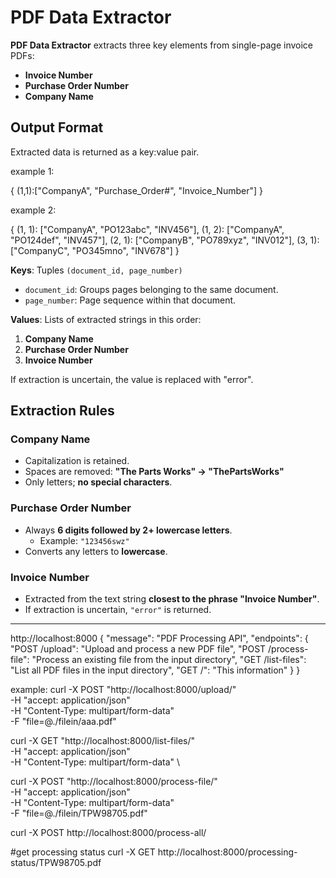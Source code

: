 # PDF Data Extractor

**PDF Data Extractor** extracts three key elements from single-page invoice PDFs:  
- **Invoice Number**  
- **Purchase Order Number**  
- **Company Name**  

## Output Format
Extracted data is returned as a key:value pair.

example 1:

{
(1,1):["CompanyA", "Purchase_Order#", "Invoice_Number"]
}

example 2:

{
    (1, 1): ["CompanyA", "PO123abc", "INV456"],
    (1, 2): ["CompanyA", "PO124def", "INV457"],
    (2, 1): ["CompanyB", "PO789xyz", "INV012"],
    (3, 1): ["CompanyC", "PO345mno", "INV678"]
}

**Keys**: Tuples `(document_id, page_number)`  
  - `document_id`: Groups pages belonging to the same document.  
  - `page_number`: Page sequence within that document.  

**Values**: Lists of extracted strings in this order:  
  1. **Company Name**  
  2. **Purchase Order Number**  
  3. **Invoice Number**  

If extraction is uncertain, the value is replaced with "error".


## Extraction Rules
### Company Name
- Capitalization is retained.  
- Spaces are removed: **"The Parts Works" → "ThePartsWorks"**  
- Only letters; **no special characters**.  

### Purchase Order Number
- Always **6 digits followed by 2+ lowercase letters**.  
  - Example: `"123456swz"`  
- Converts any letters to **lowercase**.  

### Invoice Number
- Extracted from the text string **closest to the phrase "Invoice Number"**.  
- If extraction is uncertain, `"error"` is returned.  

-------


http://localhost:8000
    {
    "message": "PDF Processing API",
    "endpoints": {
        "POST /upload": "Upload and process a new PDF file",
        "POST /process-file": "Process an existing file from the input directory",
        "GET /list-files": "List all PDF files in the input directory",
        "GET /": "This information"
    }
    }


example:
curl -X POST "http://localhost:8000/upload/" \
     -H "accept: application/json" \
     -H "Content-Type: multipart/form-data" \
     -F "file=@./filein/aaa.pdf"

curl -X GET "http://localhost:8000/list-files/" \
     -H "accept: application/json" \
     -H "Content-Type: multipart/form-data" \


curl -X POST "http://localhost:8000/process-file/" \
     -H "accept: application/json" \
     -H "Content-Type: multipart/form-data" \
     -F "file=@./filein/TPW98705.pdf"

curl -X POST http://localhost:8000/process-all/

#get processing status
curl -X GET http://localhost:8000/processing-status/TPW98705.pdf